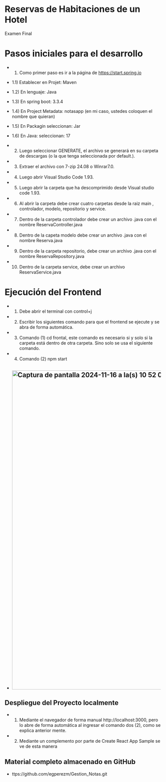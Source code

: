 # Reservas de Habitaciones de un Hotel
Examen Final
# Pasos iniciales para el desarrollo
- 1)	Como primer paso es ir a la página de https://start.spring.io
- 1.1)	Establecer en Projet: Maven
- 1.2)	En lenguaje: Java
- 1.3)	En spring boot: 3.3.4
- 1.4)	En Project Metadata: notasapp (en mi caso, ustedes coloquen el nombre que quieran)
- 1.5)	En Packagin seleccionan: Jar
- 1.6)	En Java: seleccionan: 17
  
- 2)	Luego seleccionar GENERATE, el archivo se generará en su carpeta de descargas (o la que tenga seleccionada por default.).
- 3)	Extraer el archivo con 7-zip 24.08 o Winrar7.0. 
- 4)	Luego abrir Visual Studio Code 1.93.
- 5)	Luego abrir la carpeta que ha descomprimido desde Visual studio code 1.93.
- 6)	Al abrir la carpeta debe crear cuatro carpetas desde la raiz main , controlador, modelo, repositorio y service.
- 7)	Dentro de la carpeta controlador debe crear un archivo .java con el nombre ReservaController.java
- 8)	Dentro de la capeta modelo debe crear un archivo .java con el nombre Reserva.java
- 9)	Dentro de la carpeta repositorio, debe crear un archivo .java con el nombre ReservaRepository.java
- 10)	Dentro de la carpeta service, debe crear un archivo ReservaService.java
# Ejecución del Frontend
- 1)	Debe abrir el terminal con control+j
- 2)	Escribir los siguientes comando para que el frontend se ejecute y se abra de forma automática. 
- 3)	Comando (1) cd frontal, este comando es necesario si y solo si la carpeta está dentro de otra carpeta. Sino solo se usa el siguiente comando.
- 4)	Comando (2) npm start
- ## <img width="1027" alt="Captura de pantalla 2024-11-16 a la(s) 10 52 00" src="https://github.com/user-attachments/assets/e86a72cc-9e50-40ac-8faa-19762cfb8708">

## Despliegue del Proyecto localmente
- 1)	Mediante el navegador de forma manual http://localhost:3000, pero lo abre de forma automática al ingresar el comando dos (2), como se explica anterior mente.
- 2)	Mediante un complemento por parte de Create React App Sample se ve de esta manera

## Material completo almacenado en GitHub
- ttps://github.com/egperezm/Gestion_Notas.git
